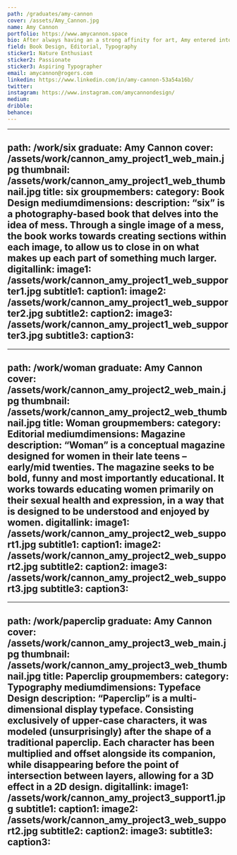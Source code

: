 ```yaml
---
path: /graduates/amy-cannon
cover: /assets/Amy_Cannon.jpg
name: Amy Cannon
portfolio: https://www.amycannon.space
bio: After always having an a strong affinity for art, Amy entered into Sheridan College’s Art Fundamentals program, and through that, stumbled her way into the world of design and YSDN. Coming from a background in visual arts, Amy trys to explore that type of creativity through her design, while keeping a minimalistic style throughout her work. Occam’s Razor guides her way of thinking on terms of design – “simple solutions are more likely to be correct than complex ones”. While as designers are tasked with the overused phrase of finding solutions to problems, Amy trys to do this in the simplest way possible. Over the past 4 years, while she has developed a strong passion towards type, editorial and book design, she constantly trys to keep growing and educating herself as a designer in a fast paced world. 
field: Book Design, Editorial, Typography
sticker1: Nature Enthusiast
sticker2: Passionate
sticker3: Aspiring Typographer
email: amycannon@rogers.com
linkedin: https://www.linkedin.com/in/amy-cannon-53a54a16b/
twitter: 
instagram: https://www.instagram.com/amycannondesign/
medium:
dribble:
behance:
---
```


---
path: /work/six
graduate: Amy Cannon
cover: /assets/work/cannon_amy_project1_web_main.jpg
thumbnail: /assets/work/cannon_amy_project1_web_thumbnail.jpg
title: six
groupmembers:
category: Book Design
mediumdimensions:
description: “six” is a photography-based book that delves into the idea of mess. Through a single image of a mess, the book works towards creating sections within each image, to allow us to close in on what makes up each part of something much larger. 
digitallink:
image1: /assets/work/cannon_amy_project1_web_supporter1.jpg
subtitle1:
caption1:
image2: /assets/work/cannon_amy_project1_web_supporter2.jpg
subtitle2:
caption2:
image3: /assets/work/cannon_amy_project1_web_supporter3.jpg
subtitle3:
caption3:
---

---
path: /work/woman
graduate: Amy Cannon
cover: /assets/work/cannon_amy_project2_web_main.jpg
thumbnail: /assets/work/cannon_amy_project2_web_thumbnail.jpg
title: Woman
groupmembers:
category: Editorial
mediumdimensions: Magazine
description: “Woman” is a conceptual magazine designed for women in their late teens – early/mid twenties. The magazine seeks to be bold, funny and most importantly educational. It works towards educating women primarily on their sexual health and expression, in a way that is designed to be understood and enjoyed by women.
digitallink:
image1: /assets/work/cannon_amy_project2_web_support1.jpg
subtitle1:
caption1:
image2: /assets/work/cannon_amy_project2_web_support2.jpg
subtitle2:
caption2:
image3: /assets/work/cannon_amy_project2_web_support3.jpg
subtitle3:
caption3:
---

---
path: /work/paperclip
graduate: Amy Cannon
cover: /assets/work/cannon_amy_project3_web_main.jpg
thumbnail: /assets/work/cannon_amy_project3_web_thumbnail.jpg
title: Paperclip
groupmembers:
category: Typography
mediumdimensions: Typeface Design
description: “Paperclip” is a multi-dimensional display typeface. Consisting exclusively of upper-case characters, it was modeled (unsurprisingly) after the shape of a traditional paperclip. Each character has been multiplied and offset alongside its companion, while disappearing before the point of intersection between layers, allowing for a 3D effect in a 2D design. 
digitallink:
image1: /assets/work/cannon_amy_project3_support1.jpg
subtitle1:
caption1:
image2: /assets/work/cannon_amy_project3_web_support2.jpg
subtitle2:
caption2:
image3:
subtitle3:
caption3:
---
